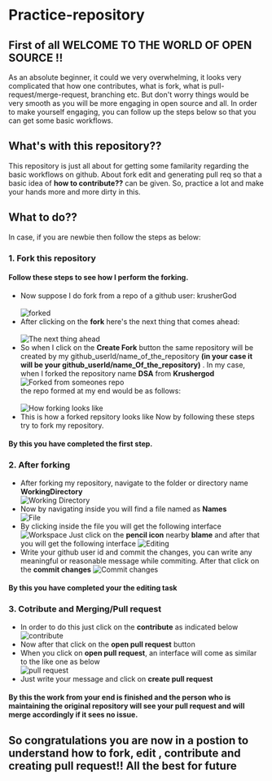 # Practice-repository
## First of all WELCOME TO THE WORLD OF OPEN SOURCE !!
As an absolute beginner, it could we very overwhelming, it looks very complicated that how one contributes, what is fork, what is pull-request/merge-request, branching etc. But don't worry things would be very smooth as you will be more engaging in open source and all. In order to make yourself engaging, you can follow up the steps below so that you can get some basic workflows.

## What's with this repository??
This repository is just all about for getting some familarity regarding the basic workflows on github. About fork edit and generating pull req so that a basic idea of **how to contribute??** can be given. So, practice a lot and make your hands more and more dirty in this.

## What to do??
In case, if you are newbie then follow the steps as below:

### 1. Fork this repository
#### Follow these steps to see how I perform the forking. 
- Now suppose I do fork from a repo of a github user: krusherGod <br/><br/>
![forked](https://github.com/Neeltyper001/ImageAssets/blob/main/Practice-Repo/KrushergodRepo.png)
- After clicking on the **fork** here's the next thing that comes ahead:<br/><br/>
![The next thing ahead](https://github.com/Neeltyper001/ImageAssets/blob/main/Practice-Repo/ForkingFurther.png)</br>
- So when I click on the **Create Fork** button the same repository will be created by my github_userId/name_of_the_repository **(in your case it will be your github_userId/name_Of_the_repository)** . In my case, when I forked the repository name **DSA** from **Krushergod**<br/>
![Forked from someones repo](https://github.com/Neeltyper001/ImageAssets/blob/main/Practice-Repo/KrusherGodRepo.png)<br/>
 the repo formed at my end would be as follows:<br/><br/>
![How forking looks like](https://github.com/Neeltyper001/ImageAssets/blob/main/Practice-Repo/forkedRepo.png)<br/>
- This is how a forked repsitory looks like Now by following these steps try to fork my repository.
#### By this you have completed the first step.

### 2. After forking
- After forking my repository, navigate to the folder or directory name **WorkingDirectory**<br/>
![Working Directory](https://github.com/Neeltyper001/ImageAssets/blob/main/Practice-Repo/Here.png)<br/>
- Now by navigating inside you will find a file named as **Names**<br/>
![File](https://github.com/Neeltyper001/ImageAssets/blob/main/Practice-Repo/File.png)<br/>
- By clicking inside the file you will get the following interface
![Workspace](https://github.com/Neeltyper001/ImageAssets/blob/main/Practice-Repo/EditWorkspace.png)
Just click on the **pencil icon** nearby **blame** and after that you will get the following interface
![Editing](https://github.com/Neeltyper001/ImageAssets/blob/main/Practice-Repo/EDITING.png)
- Write your github user id and commit the changes, you can write any meaningful or reasonable message while commiting. After that click on the **commit changes**
![Commit changes](https://github.com/Neeltyper001/ImageAssets/blob/main/Practice-Repo/CommitChanges.png)
#### By this you have completed your the editing task

### 3. Cotribute and Merging/Pull request
- In order to do this just click on the **contribute** as indicated below<br/>
![contribute](https://github.com/Neeltyper001/ImageAssets/blob/main/Practice-Repo/Contribute.png)<br/>
- Now after that click on the **open pull request** button
- When you click on **open pull request**, an interface will come as similar to the like one as below<br/>
![pull request](https://github.com/Neeltyper001/ImageAssets/blob/main/Practice-Repo/Pull%20request.png)<br/>
- Just write your message and click on **create pull request**
#### By this the work from your end is finished and the person who is maintaining the original repository will see your pull request and will merge accordingly if it sees no issue.

## So congratulations you are now in a postion to understand how to fork, edit , contribute and creating pull request!! All the best for future
